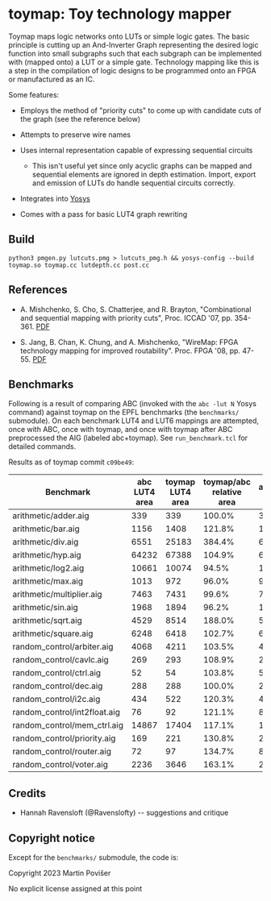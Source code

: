 # toymap: Toy technology mapper

Toymap maps logic networks onto LUTs or simple logic gates. The basic principle is cutting up an And-Inverter Graph representing the desired logic function into small subgraphs such that each subgraph can be implemented with (mapped onto) a LUT or a simple gate. Technology mapping like this is a step in the compilation of logic designs to be programmed onto an FPGA or manufactured as an IC.

Some features:

 * Employs the method of "priority cuts" to come up with candidate cuts of the graph (see the reference below)

 * Attempts to preserve wire names

 * Uses internal representation capable of expressing sequential circuits

     * This isn't useful yet since only acyclic graphs can be mapped and sequential elements are ignored in depth estimation. Import, export and emission of LUTs do handle sequential circuits correctly.

 * Integrates into [Yosys](https://github.com/yosysHQ/yosys)

 * Comes with a pass for basic LUT4 graph rewriting

## Build

    python3 pmgen.py lutcuts.pmg > lutcuts_pmg.h && yosys-config --build toymap.so toymap.cc lutdepth.cc post.cc

## References

 * A. Mishchenko, S. Cho, S. Chatterjee, and R. Brayton, "Combinational and sequential mapping with priority cuts", Proc. ICCAD '07, pp. 354-361. [PDF](https://people.eecs.berkeley.edu/~alanmi/publications/2007/iccad07_map.pdf)

 * S. Jang, B. Chan, K. Chung, and A. Mishchenko, "WireMap: FPGA technology mapping for improved routability". Proc. FPGA '08, pp. 47-55. [PDF](https://people.eecs.berkeley.edu/~alanmi/publications/2008/fpga08_wmap.pdf)

## Benchmarks

Following is a result of comparing ABC (invoked with the `abc -lut N` Yosys command) against toymap on the EPFL benchmarks (the `benchmarks/` submodule). On each benchmark LUT4 and LUT6 mappings are attempted, once with ABC, once with toymap, and once with toymap after ABC preprocessed the AIG (labeled abc+toymap). See `run_benchmark.tcl` for detailed commands.

Results as of toymap commit `c09be49`:


Benchmark | abc LUT4 area | toymap LUT4 area | toymap/abc relative area | abc+toymap LUT4 area | abc+toymap/abc relative area | abc LUT4 depth | toymap LUT4 depth | abc+toymap LUT4 depth | abc LUT6 area | toymap LUT6 area | toymap/abc relative area | abc+toymap LUT6 area | abc+toymap/abc relative area | abc LUT6 depth | toymap LUT6 depth | abc+toymap LUT6 depth | extra toymap args
---|---|---|---|--|--|--|--|--|--|--|--|--|--|--|--|--|--
arithmetic/adder.aig | 339 | 339 | 100.0% | 339 | 100.0% | 85 | 85 | 85 | 274 | 261 | 95.3% | 261 | 95.3% | 51 | 51 | 51 | 
arithmetic/bar.aig | 1156 | 1408 | 121.8% | 1284 | 111.1% | 6 | 6 | 6 | 512 | 512 | 100.0% | 512 | 100.0% | 4 | 4 | 4 | 
arithmetic/div.aig | 6551 | 25183 | 384.4% | 6840 | 104.4% | 1437 | 1443 | 1437 | 5048 | 21580 | 427.5% | 6375 | 126.3% | 860 | 864 | 860 | 
arithmetic/hyp.aig | 64232 | 67388 | 104.9% | 67206 | 104.6% | 8254 | 8258 | 8254 | 44985 | 49020 | 109.0% | 49132 | 109.2% | 4193 | 4198 | 4195 | 
arithmetic/log2.aig | 10661 | 10074 | 94.5% | 10044 | 94.2% | 126 | 126 | 126 | 7880 | 8592 | 109.0% | 8353 | 106.0% | 70 | 72 | 70 | 
arithmetic/max.aig | 1013 | 972 | 96.0% | 992 | 97.9% | 67 | 76 | 67 | 799 | 774 | 96.9% | 803 | 100.5% | 40 | 44 | 40 | 
arithmetic/multiplier.aig | 7463 | 7431 | 99.6% | 7430 | 99.6% | 87 | 87 | 87 | 5880 | 5898 | 100.3% | 5950 | 101.2% | 53 | 53 | 53 | 
arithmetic/sin.aig | 1968 | 1894 | 96.2% | 1909 | 97.0% | 56 | 60 | 56 | 1450 | 1416 | 97.7% | 1471 | 101.4% | 36 | 36 | 36 | 
arithmetic/sqrt.aig | 4529 | 8514 | 188.0% | 5162 | 114.0% | 1995 | 2015 | 1995 | 3183 | 5761 | 181.0% | 3755 | 118.0% | 1017 | 1033 | 1017 | 
arithmetic/square.aig | 6248 | 6418 | 102.7% | 6402 | 102.5% | 83 | 84 | 83 | 3928 | 3942 | 100.4% | 3947 | 100.5% | 50 | 50 | 50 | 
random_control/arbiter.aig | 4068 | 4211 | 103.5% | 4214 | 103.6% | 30 | 30 | 30 | 2719 | 2722 | 100.1% | 2722 | 100.1% | 18 | 18 | 18 | 
random_control/cavlc.aig | 269 | 293 | 108.9% | 283 | 105.2% | 6 | 6 | 6 | 107 | 118 | 110.3% | 119 | 111.2% | 4 | 4 | 4 | 
random_control/ctrl.aig | 52 | 54 | 103.8% | 57 | 109.6% | 3 | 3 | 3 | 29 | 28 | 96.6% | 29 | 100.0% | 2 | 2 | 2 | 
random_control/dec.aig | 288 | 288 | 100.0% | 288 | 100.0% | 2 | 2 | 2 | 287 | 272 | 94.8% | 286 | 99.7% | 2 | 2 | 2 | 
random_control/i2c.aig | 434 | 522 | 120.3% | 460 | 106.0% | 5 | 6 | 5 | 303 | 351 | 115.8% | 329 | 108.6% | 3 | 4 | 3 | 
random_control/int2float.aig | 76 | 92 | 121.1% | 84 | 110.5% | 6 | 6 | 6 | 41 | 51 | 124.4% | 46 | 112.2% | 4 | 3 | 4 | 
random_control/mem_ctrl.aig | 14867 | 17404 | 117.1% | 17050 | 114.7% | 36 | 40 | 36 | 9202 | 11920 | 129.5% | 11477 | 124.7% | 22 | 25 | 22 | 
random_control/priority.aig | 169 | 221 | 130.8% | 206 | 121.9% | 43 | 34 | 29 | 127 | 225 | 177.2% | 178 | 140.2% | 26 | 31 | 26 | 
random_control/router.aig | 72 | 97 | 134.7% | 85 | 118.1% | 9 | 10 | 9 | 40 | 77 | 192.5% | 60 | 150.0% | 6 | 7 | 6 | 
random_control/voter.aig | 2236 | 3646 | 163.1% | 2441 | 109.2% | 17 | 23 | 18 | 1461 | 2773 | 189.8% | 1501 | 102.7% | 12 | 16 | 13 | 

## Credits

 * Hannah Ravensloft (@Ravenslofty) -- suggestions and critique

## Copyright notice

Except for the `benchmarks/` submodule, the code is:

Copyright 2023 Martin Povišer

No explicit license assigned at this point
